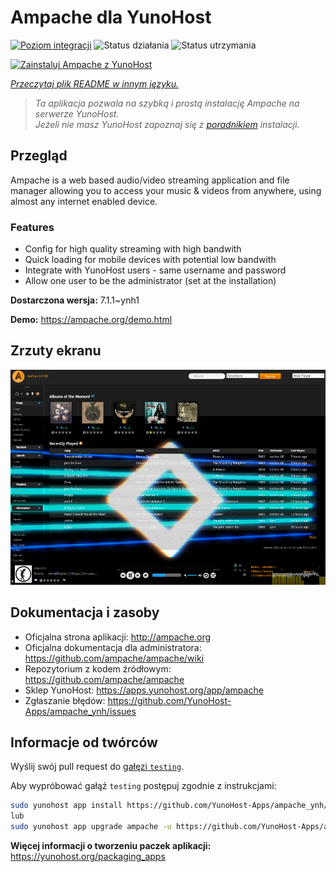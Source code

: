 <!--
To README zostało automatycznie wygenerowane przez <https://github.com/YunoHost/apps/tree/master/tools/readme_generator>
Nie powinno być ono edytowane ręcznie.
-->

# Ampache dla YunoHost

[![Poziom integracji](https://apps.yunohost.org/badge/integration/ampache)](https://ci-apps.yunohost.org/ci/apps/ampache/)
![Status działania](https://apps.yunohost.org/badge/state/ampache)
![Status utrzymania](https://apps.yunohost.org/badge/maintained/ampache)

[![Zainstaluj Ampache z YunoHost](https://install-app.yunohost.org/install-with-yunohost.svg)](https://install-app.yunohost.org/?app=ampache)

*[Przeczytaj plik README w innym języku.](./ALL_README.md)*

> *Ta aplikacja pozwala na szybką i prostą instalację Ampache na serwerze YunoHost.*  
> *Jeżeli nie masz YunoHost zapoznaj się z [poradnikiem](https://yunohost.org/install) instalacji.*

## Przegląd

Ampache is a web based audio/video streaming application and file manager allowing you to access your music & videos from anywhere, using almost any internet enabled device.

### Features

 * Config for high quality streaming with high bandwith
 * Quick loading for mobile devices with potential low bandwith
 * Integrate with YunoHost users - same username and password
 * Allow one user to be the administrator (set at the installation)

**Dostarczona wersja:** 7.1.1~ynh1

**Demo:** <https://ampache.org/demo.html>

## Zrzuty ekranu

![Zrzut ekranu z Ampache](./doc/screenshots/visualizer.png)

## Dokumentacja i zasoby

- Oficjalna strona aplikacji: <http://ampache.org>
- Oficjalna dokumentacja dla administratora: <https://github.com/ampache/ampache/wiki>
- Repozytorium z kodem źródłowym: <https://github.com/ampache/ampache>
- Sklep YunoHost: <https://apps.yunohost.org/app/ampache>
- Zgłaszanie błędów: <https://github.com/YunoHost-Apps/ampache_ynh/issues>

## Informacje od twórców

Wyślij swój pull request do [gałęzi `testing`](https://github.com/YunoHost-Apps/ampache_ynh/tree/testing).

Aby wypróbować gałąź `testing` postępuj zgodnie z instrukcjami:

```bash
sudo yunohost app install https://github.com/YunoHost-Apps/ampache_ynh/tree/testing --debug
lub
sudo yunohost app upgrade ampache -u https://github.com/YunoHost-Apps/ampache_ynh/tree/testing --debug
```

**Więcej informacji o tworzeniu paczek aplikacji:** <https://yunohost.org/packaging_apps>
